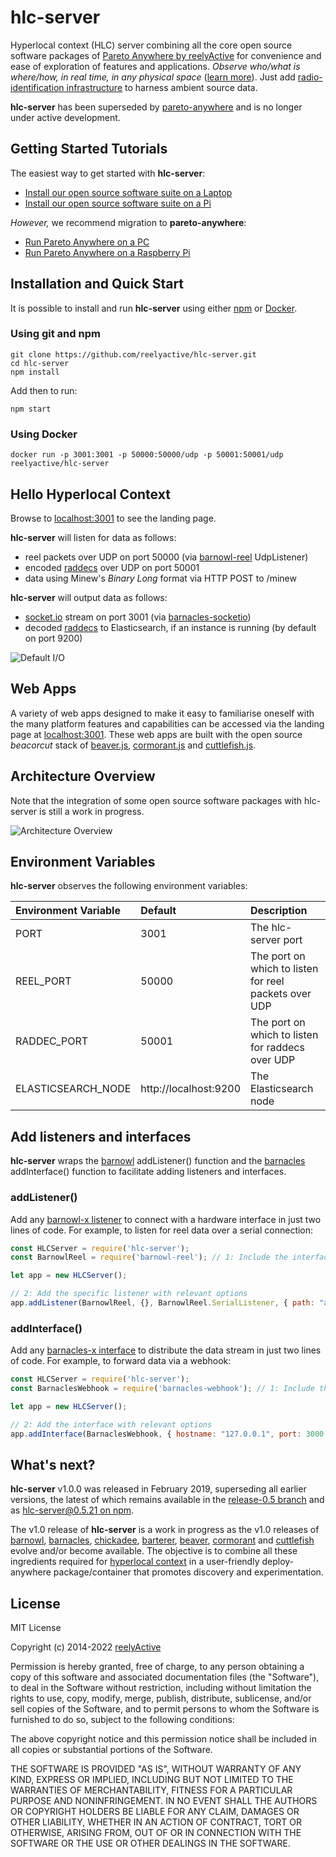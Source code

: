 hlc-server
==========

Hyperlocal context (HLC) server combining all the core open source software packages of [Pareto Anywhere by reelyActive](https://www.reelyactive.com/pareto/anywhere/) for convenience and ease of exploration of features and applications.  _Observe who/what is where/how, in real time, in any physical space_ ([learn more](https://reelyactive.github.io/diy/rfid-unity/)). Just add [radio-identification infrastructure](https://www.reelyactive.com/pareto/anywhere/infrastructure/) to harness ambient source data.

__hlc-server__ has been superseded by [pareto-anywhere](https://github.com/reelyactive/pareto-anywhere/) and is no longer under active development.


Getting Started Tutorials
-------------------------

The easiest way to get started with __hlc-server__:
- [Install our open source software suite on a Laptop](https://reelyactive.github.io/diy/laptop-suite/)
- [Install our open source software suite on a Pi](https://reelyactive.github.io/diy/pi-suite/)

_However,_ we recommend migration to __pareto-anywhere__:
- [Run Pareto Anywhere on a PC](https://reelyactive.github.io/diy/pareto-anywhere-pc/)
- [Run Pareto Anywhere on a Raspberry Pi](https://reelyactive.github.io/diy/pareto-anywhere-pi/)


Installation and Quick Start
----------------------------

It is possible to install and run __hlc-server__ using either [npm](https://www.npmjs.com/) or [Docker](https://www.docker.com/).

### Using git and npm

```
git clone https://github.com/reelyactive/hlc-server.git
cd hlc-server
npm install
```

Add then to run:

```
npm start
```

### Using Docker

```
docker run -p 3001:3001 -p 50000:50000/udp -p 50001:50001/udp reelyactive/hlc-server
```


Hello Hyperlocal Context
------------------------

Browse to [localhost:3001](http://localhost:3001) to see the landing page.

__hlc-server__ will listen for data as follows:
- reel packets over UDP on port 50000 (via [barnowl-reel](https://github.com/reelyactive/barnowl-reel) UdpListener)
- encoded [raddecs](https://github.com/reelyactive/raddec) over UDP on port 50001
- data using Minew's _Binary Long_ format via HTTP POST to /minew

__hlc-server__ will output data as follows:
- [socket.io](https://socket.io/) stream on port 3001 (via [barnacles-socketio](https://github.com/reelyactive/barnacles-socketio))
- decoded [raddecs](https://github.com/reelyactive/raddec) to Elasticsearch, if an instance is running (by default on port 9200)

![Default I/O](https://reelyactive.github.io/hlc-server/images/default-io.png)


Web Apps
--------

A variety of web apps designed to make it easy to familiarise oneself with the many platform features and capabilities can be accessed via the landing page at [localhost:3001](http://localhost:3001).  These web apps are built with the open source _beacorcut_ stack of [beaver.js](https://github.com/reelyactive/beaver), [cormorant.js](https://github.com/reelyactive/cormorant) and [cuttlefish.js](https://github.com/reelyactive/cuttlefish).


Architecture Overview
---------------------

Note that the integration of some open source software packages with hlc-server is still a work in progress.

![Architecture Overview](https://reelyactive.github.io/hlc-server/images/architecture-overview.png)


Environment Variables
---------------------

__hlc-server__ observes the following environment variables:

| Environment Variable | Default               | Description                 | 
|:---------------------|:----------------------|:----------------------------|
| PORT                 | 3001                  | The hlc-server port         |
| REEL_PORT            | 50000                 | The port on which to listen for reel packets over UDP |
| RADDEC_PORT          | 50001                 | The port on which to listen for raddecs over UDP |
| ELASTICSEARCH_NODE   | http://localhost:9200 | The Elasticsearch node      |


Add listeners and interfaces
----------------------------

__hlc-server__ wraps the [barnowl](https://github.com/reelyactive/barnowl/) addListener() function and the [barnacles](https://github.com/reelyactive/barnacles/) addInterface() function to facilitate adding listeners and interfaces.

### addListener()

Add any [barnowl-x listener](https://github.com/reelyactive/barnowl#where-to-listen) to connect with a hardware interface in just two lines of code.  For example, to listen for reel data over a serial connection:

```javascript
const HLCServer = require('hlc-server');
const BarnowlReel = require('barnowl-reel'); // 1: Include the interface package

let app = new HLCServer();

// 2: Add the specific listener with relevant options
app.addListener(BarnowlReel, {}, BarnowlReel.SerialListener, { path: "auto" });
```

### addInterface()

Add any [barnacles-x interface](https://github.com/reelyactive/barnacles#how-to-distribute-data) to distribute the data stream in just two lines of code.  For example, to forward data via a webhook:

```javascript
const HLCServer = require('hlc-server');
const BarnaclesWebhook = require('barnacles-webhook'); // 1: Include the package

let app = new HLCServer();

// 2: Add the interface with relevant options
app.addInterface(BarnaclesWebhook, { hostname: "127.0.0.1", port: 3000 });
```


What's next?
------------

__hlc-server__ v1.0.0 was released in February 2019, superseding all earlier versions, the latest of which remains available in the [release-0.5 branch](https://github.com/reelyactive/hlc-server/tree/release-0.5) and as [hlc-server@0.5.21 on npm](https://www.npmjs.com/package/hlc-server/v/0.5.21).

The v1.0 release of __hlc-server__ is a work in progress as the v1.0 releases of [barnowl](https://github.com/reelyactive/barnowl/), [barnacles](https://github.com/reelyactive/barnacles/), [chickadee](https://github.com/reelyactive/chickadee/), [barterer](https://github.com/reelyactive/barterer/), [beaver](https://github.com/reelyactive/beaver/), [cormorant](https://github.com/reelyactive/cormorant/) and [cuttlefish](https://github.com/reelyactive/cuttlefish/) evolve and/or become available.  The objective is to combine all these ingredients required for [hyperlocal context](https://www.reelyactive.com/context/) in a user-friendly deploy-anywhere package/container that promotes discovery and experimentation.


License
-------

MIT License

Copyright (c) 2014-2022 [reelyActive](https://www.reelyactive.com)

Permission is hereby granted, free of charge, to any person obtaining a copy of this software and associated documentation files (the "Software"), to deal in the Software without restriction, including without limitation the rights to use, copy, modify, merge, publish, distribute, sublicense, and/or sell copies of the Software, and to permit persons to whom the Software is furnished to do so, subject to the following conditions:

The above copyright notice and this permission notice shall be included in all copies or substantial portions of the Software.

THE SOFTWARE IS PROVIDED "AS IS", WITHOUT WARRANTY OF ANY KIND, EXPRESS OR 
IMPLIED, INCLUDING BUT NOT LIMITED TO THE WARRANTIES OF MERCHANTABILITY, 
FITNESS FOR A PARTICULAR PURPOSE AND NONINFRINGEMENT. IN NO EVENT SHALL THE 
AUTHORS OR COPYRIGHT HOLDERS BE LIABLE FOR ANY CLAIM, DAMAGES OR OTHER 
LIABILITY, WHETHER IN AN ACTION OF CONTRACT, TORT OR OTHERWISE, ARISING FROM, 
OUT OF OR IN CONNECTION WITH THE SOFTWARE OR THE USE OR OTHER DEALINGS IN 
THE SOFTWARE.

